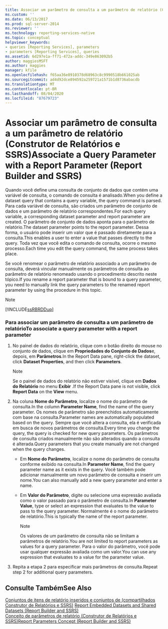 ```yaml
---
title: Associar um parâmetro de consulta a um parâmetro de relatório (Construtor de Relatórios e SSRS) | Microsoft Docs
ms.custom: ''
ms.date: 06/13/2017
ms.prod: sql-server-2014
ms.reviewer: ''
ms.technology: reporting-services-native
ms.topic: conceptual
helpviewer_keywords:
- queries [Reporting Services], parameters
- parameters [Reporting Services], queries
ms.assetid: 6d297e1a-ff71-472a-addc-349e863092b5
author: maggiesMSFT
ms.author: maggies
manager: kfile
ms.openlocfilehash: f65aa36e8910378d68963c8c9990518b661025ab
ms.sourcegitcommit: ad4d92dce894592a259721a1571b1d8736abacdb
ms.translationtype: MT
ms.contentlocale: pt-BR
ms.lasthandoff: 08/04/2020
ms.locfileid: "87679723"
---
```

# <a name="associate-a-query-parameter-with-a-report-parameter-report-builder-and-ssrs"></a><span data-ttu-id="82a5c-102">Associar um parâmetro de consulta a um parâmetro de relatório (Construtor de Relatórios e SSRS)</span><span class="sxs-lookup"><span data-stu-id="82a5c-102">Associate a Query Parameter with a Report Parameter (Report Builder and SSRS)</span></span>
  <span data-ttu-id="82a5c-103">Quando você define uma consulta de conjunto de dados que contém uma variável de consulta, o comando de consulta é analisado.</span><span class="sxs-lookup"><span data-stu-id="82a5c-103">When you define a dataset query that contains a query variable, the query command is parsed.</span></span> <span data-ttu-id="82a5c-104">Para cada variável de consulta, são criados um parâmetro de conjunto de dados e um parâmetro de relatório correspondentes.</span><span class="sxs-lookup"><span data-stu-id="82a5c-104">For each query variable, a corresponding dataset parameter and report parameter are created.</span></span> <span data-ttu-id="82a5c-105">O parâmetro de conjunto de dados aponta para o parâmetro de relatório.</span><span class="sxs-lookup"><span data-stu-id="82a5c-105">The dataset parameter points to the report parameter.</span></span> <span data-ttu-id="82a5c-106">Dessa forma, o usuário pode inserir um valor que é passado diretamente para a consulta.</span><span class="sxs-lookup"><span data-stu-id="82a5c-106">This enables a user to enter a value that passes directly to the query.</span></span> <span data-ttu-id="82a5c-107">Toda vez que você edita o comando de consulta, ocorre o mesmo processo.</span><span class="sxs-lookup"><span data-stu-id="82a5c-107">Each time you edit the query command, the same process takes place.</span></span>  
  
 <span data-ttu-id="82a5c-108">Se você renomear o parâmetro de relatório associado a um parâmetro de consulta, deverá vincular manualmente os parâmetros de consulta ao parâmetro de relatório renomeado usando o procedimento descrito neste tópico.</span><span class="sxs-lookup"><span data-stu-id="82a5c-108">If you rename a report parameter that is bound to a query parameter, you need to manually link the query parameters to the renamed report parameter by using the procedure in this topic.</span></span>  
  
> [!NOTE]  
>  [!INCLUDE[ssRBRDDup](../../includes/ssrbrddup-md.md)]  
  
### <a name="to-associate-a-query-parameter-with-a-report-parameter"></a><span data-ttu-id="82a5c-109">Para associar um parâmetro de consulta a um parâmetro de relatório</span><span class="sxs-lookup"><span data-stu-id="82a5c-109">To associate a query parameter with a report parameter</span></span>  
  
1.  <span data-ttu-id="82a5c-110">No painel de dados do relatório, clique com o botão direito do mouse no conjunto de dados, clique em **Propriedades do Conjunto de Dados**e, depois, em **Parâmetros**.</span><span class="sxs-lookup"><span data-stu-id="82a5c-110">In the Report Data pane, right-click the dataset, click **Dataset Properties**, and then click **Parameters**.</span></span>  
  
    > [!NOTE]  
    >  <span data-ttu-id="82a5c-111"> Se o painel de dados do relatório não estiver visível, clique em **Dados do Relatório** no menu **Exibir** .</span><span class="sxs-lookup"><span data-stu-id="82a5c-111">If the Report Data pane is not visible, click **Report Data** on the **View** menu.</span></span>  
  
2.  <span data-ttu-id="82a5c-112">Na coluna **Nome do Parâmetro**, localize o nome do parâmetro de consulta.</span><span class="sxs-lookup"><span data-stu-id="82a5c-112">In the column **Parameter Name**, find the name of the query parameter.</span></span> <span data-ttu-id="82a5c-113">Os nomes de parâmetro são preenchidos automaticamente com base na consulta.</span><span class="sxs-lookup"><span data-stu-id="82a5c-113">Parameter names are automatically populated based on the query.</span></span> <span data-ttu-id="82a5c-114">Sempre que você altera a consulta, ela é verificada em busca de novos parâmetros de consulta.</span><span class="sxs-lookup"><span data-stu-id="82a5c-114">Every time you change the query, the query is checked for new query parameters.</span></span> <span data-ttu-id="82a5c-115">Os parâmetros de consulta criados manualmente não são alterados quando a consulta é alterada.</span><span class="sxs-lookup"><span data-stu-id="82a5c-115">Query parameters that you create manually are not changed when the query changes.</span></span>  
  
    -   <span data-ttu-id="82a5c-116">Em **Nome do Parâmetro**, localize o nome do parâmetro de consulta conforme exibido na consulta.</span><span class="sxs-lookup"><span data-stu-id="82a5c-116">In **Parameter Name**, find the query parameter name as it exists in the query.</span></span> <span data-ttu-id="82a5c-117">Você também pode adicionar manualmente um novo parâmetro de consulta e inserir um nome.</span><span class="sxs-lookup"><span data-stu-id="82a5c-117">You can also manually add a new query parameter and enter a name.</span></span>  
  
    -   <span data-ttu-id="82a5c-118">Em **Valor do Parâmetro**, digite ou selecione uma expressão avaliada como o valor passado para o parâmetro de consulta.</span><span class="sxs-lookup"><span data-stu-id="82a5c-118">In **Parameter Value**, type or select an expression that evaluates to the value to pass to the query parameter.</span></span> <span data-ttu-id="82a5c-119">Normalmente é o nome do parâmetro de relatório.</span><span class="sxs-lookup"><span data-stu-id="82a5c-119">This is typically the name of the report parameter.</span></span>  
  
        > [!NOTE]  
        >  <span data-ttu-id="82a5c-120">Os valores de um parâmetro de consulta não se limitam a parâmetros de relatório.</span><span class="sxs-lookup"><span data-stu-id="82a5c-120">You are not limited to report parameters as values for a query parameter.</span></span> <span data-ttu-id="82a5c-121">Para o valor do parâmetro, você pode usar qualquer expressão avaliada como um valor.</span><span class="sxs-lookup"><span data-stu-id="82a5c-121">You can use any expression that evaluates to a value for the parameter value.</span></span>  
  
3.  <span data-ttu-id="82a5c-122">Repita a etapa 2 para especificar mais parâmetros de consulta.</span><span class="sxs-lookup"><span data-stu-id="82a5c-122">Repeat step 2 for additional query parameters.</span></span>  
  
## <a name="see-also"></a><span data-ttu-id="82a5c-123">Consulte Também</span><span class="sxs-lookup"><span data-stu-id="82a5c-123">See Also</span></span>  
 <span data-ttu-id="82a5c-124">[Conjuntos de itens de relatório inseridos e conjuntos de &#40;compartilhados Construtor de Relatórios e SSRS&#41;](report-embedded-datasets-and-shared-datasets-report-builder-and-ssrs.md) </span><span class="sxs-lookup"><span data-stu-id="82a5c-124">[Report Embedded Datasets and Shared Datasets &#40;Report Builder and SSRS&#41;](report-embedded-datasets-and-shared-datasets-report-builder-and-ssrs.md) </span></span>  
 [<span data-ttu-id="82a5c-125">Conceito de parâmetros de relatório &#40;Construtor de Relatórios e SSRS&#41;</span><span class="sxs-lookup"><span data-stu-id="82a5c-125">Report Parameters Concept &#40;Report Builder and SSRS&#41;</span></span>](../report-design/report-parameters-concepts-report-builder-and-ssrs.md)  
  
  
